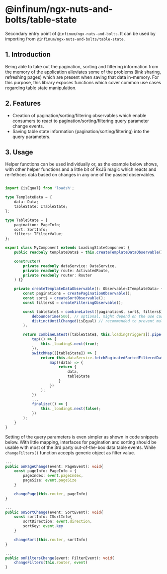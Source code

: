 # @infinum/ngx-nuts-and-bolts/table-state

Secondary entry point of `@infinum/ngx-nuts-and-bolts`. It can be used by importing from `@infinum/ngx-nuts-and-bolts/table-state`.

## 1. Introduction

Being able to take out the pagination, sorting and filtering information from the memory of the application alleviates some of the problems (link sharing, refreshing pages) which are present when saving that data in-memory. For this purpose, this library exposes functions which cover common use cases regarding table state manipulation.

## 2. Features

- Creation of pagination/sorting/filtering observables which enable consumers to react to pagination/sorting/filtering query parameter change events.
- Saving table state information (pagination/sorting/filtering) into the query parameters.

## 3. Usage

Helper functions can be used individually or, as the example below shows, with other helper functions and a little bit of RxJS magic which reacts and re-fethces data based on changes in any one of the passed observables.

```ts

import {isEqual} from 'loadsh';

type TemplateData = {
	data: Data;
	tableState: ITableState;
};

type TableState = {
	pagination: PageInfo;
	sort: SortInfo;
	filters: TFilterValue;
};

export class MyComponent extends LoadingStateComponent {
	public readonly templateData$ = this.createTemplateDataObservable();

	constructor(
		private readonly dataService: DataService,
		private readonly route: ActivatedRoute,
		private readonly router: Router
	) {}

	private createTemplateDataObservable(): Observable<ITemplateData> {
		const pagination$ = createPaginationObservable();
		const sort$ = createSortObservable();
		const filters$ = createFilteringObservable();

		const tableSate$ = combineLatest([pagination$, sort$, filters$]).pipe(
			debounceTime(500), // optional, might depend on the use case whether you want this or not
			distinctUntilChanged(isEqual) // recommended to prevent multiple emits for same navigation events
		);

		return combineLatest([tableState$, this.loadingTrigger$]).pipe(
			tap(() => {
				this._loading$.next(true);
			}),
			switchMap(([tableState]) => {
				return this.dataService.fetchPaginatedSortedFilteredData(tableState).pipe(
					map((data) => {
						return {
							data,
							tableState
						}
					})
				);
			})
			...
			finalize(() => {
				this._loading$.next(false);
			})
		);
	}
}
```

Setting of the query parameters is even simpler as shown in code snippets below. With little mapping, interfaces for pagination and sorting should be usable with most of the 3rd party out-of-the-box data table events. While `changeFilters()` function accepts generic object as filter value.

```ts
...
public onPageChange(event: PageEvent): void{
	const pageInfo: PageInfo = {
		pageIndex: event.pageIndex,
		pageSize: event.pageSize
	}

	changePage(this.router, pageInfo)
}
```

```ts
...
public onSortChange(event: SortEvent): void{
	const sortInfo: ISortInfo{
		sortDirection: event.direction,
		sortKey: event.key
	}

	changeSort(this.router, sortInfo)
}
```

```ts
...
public onFiltersChange(event: FilterEvent): void{
	changeFilters(this.router, event)
}
```
